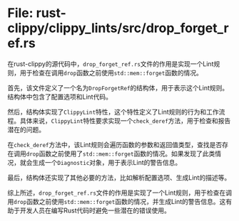 # File: rust-clippy/clippy_lints/src/drop_forget_ref.rs

在rust-clippy的源代码中，`drop_forget_ref.rs`文件的作用是实现一个Lint规则，用于检查在调用`drop`函数之前使用`std::mem::forget`函数的情况。

首先，该文件定义了一个名为`DropForgetRef`的结构体，用于表示这个Lint规则。结构体中包含了配置选项和Lint代码。

然后，结构体实现了`ClippyLint`特性，这个特性定义了Lint规则的行为和工作流程。具体来说，`ClippyLint`特性要求实现一个`check_deref`方法，用于检查和报告潜在的问题。

在`check_deref`方法中，该Lint规则会遍历函数的参数和返回值类型，查找是否存在调用`drop`函数之前使用了`std::mem::forget`函数的情况。如果发现了此类情况，就会生成一个`Diagnostic`对象，用于表示Lint的警告信息。

最后，结构体还实现了其他必要的方法，比如解析配置选项、生成Lint的描述等。

综上所述，`drop_forget_ref.rs`文件的作用是实现了一个Lint规则，用于检查在调用`drop`函数之前使用`std::mem::forget`函数的情况，并生成Lint的警告信息。这有助于开发人员在编写Rust代码时避免一些潜在的错误使用。

